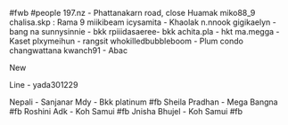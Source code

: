 #fwb #people 
197.nz - Phattanakarn road, close Huamak
miko88_9
chalisa.skp : Rama 9
miikibeam
icysamita - Khaolak
n.nnook
gigikaelyn - bang na
sunnysinnie - bkk
 rpiiidasaeree- bkk
achita.pla - hkt
ma.megga - Kaset
plxymeihun - rangsit
whokilledbubbleboom - Plum condo changwattana 
kwanch91 - Abac



New 

Line - yada301229 

Nepali -
Sanjanar Mdy - Bkk platinum #fb
Sheila Pradhan - Mega Bangna #fb
Roshini Adk - Koh Samui #fb
Jnisha Bhujel - Koh Samui #fb 




